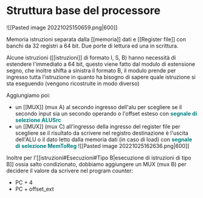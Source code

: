 # Struttura base del processore

![[Pasted image 20221025150659.png|600]] 

Memoria istruzioni separata dalla [[memoria]] dati e [[Register file]] con banchi da 32 registri a 64 bit. Due porte di lettura ed una in scrittura.

Alcune istruzioni ([[istruzioni]] di formato I, S, B) hanno necessità di estendere l'immediato a 64 bit, questo viene fatto dal modulo di estensione segno, che inoltre shifta a sinistra il formato B, il modulo prende per ingresso tutta l'istruzione in quanto ha bisogno di sapere quale istruzione si sta eseguendo (vengono ricostruite in modo diverso)

Aggiungiamo poi:
- un [[MUX]] (mux A) al secondo ingresso dell'alu per scegliere se il secondo input sia un secondo operando o l'offset esteso con <font color="teal">**segnale di selezione ALUSrc**</font>
- un [[MUX]] (mux C) all'ingresso della ingresso del register file per scegliere se il risultato da scrivere nel registro destinazione è l'uscita dell'ALU o il dato letto dalla memoria dati (in caso di load) con <font color=teal>**segnale di selezione MemToReg**</font>
![[Pasted image 20221025162636.png|600]]

Inoltre per l'[[istruzioni#Esecuzioni#Tipo B|esecuzione di istruzioni di tipo B]] ossia salto condizionato, dobbiamo aggiungere un MUX (mux B) per decidere il valore da scrivere nel program counter:
- PC + 4
- PC + offset_ext